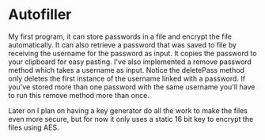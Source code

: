 # Autofiller
My first program, it can store passwords in a file and encrypt the file automatically. It can also retrieve a password that was saved to file by receiving the username for the password as input. It copies the password to your clipboard for easy pasting. I've also implemented a remove password method which takes a username as input. Notice the deletePass method only deletes the first instance of the username linked with a password. If you've stored more than one password with the same username you'll have to run this remove method more than once.

Later on I plan on having a key generator do all the work to make the files even more secure, but for now it only uses a static 16 bit key to encrypt the files using AES.
